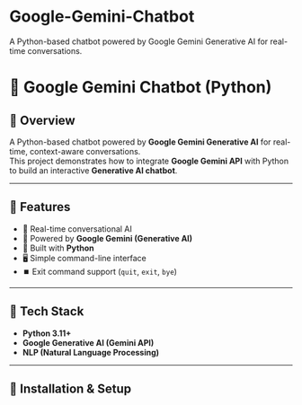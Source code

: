 # Google-Gemini-Chatbot
A Python-based chatbot powered by Google Gemini Generative AI for real-time conversations.
# 🤖 Google Gemini Chatbot (Python)

## 🔹 Overview
A Python-based chatbot powered by **Google Gemini Generative AI** for real-time, context-aware conversations.  
This project demonstrates how to integrate **Google Gemini API** with Python to build an interactive **Generative AI chatbot**.

---

## 🔹 Features
- 💬 Real-time conversational AI
- 🤖 Powered by **Google Gemini (Generative AI)**
- 🐍 Built with **Python**
- 🖥️ Simple command-line interface
- ⏹️ Exit command support (`quit`, `exit`, `bye`)

---

## 🔹 Tech Stack
- **Python 3.11+**
- **Google Generative AI (Gemini API)**
- **NLP (Natural Language Processing)**

---

## 🔹 Installation & Setup

